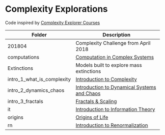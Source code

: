 # Complexity Explorations

Code inspired by [Complexity Explorer Courses](https://www.complexityexplorer.org/courses)

| Folder|Description|
|---------------------------|---------------------------------------------------------------------------|
|201804|Complexity Challenge from April 2018|
|computations|[Computation in Complex Systems](https://www.complexityexplorer.org/courses/99-computation-in-complex-systems)|
|Extinctions|Models built to explore mass extinctions|
|intro_1_what_is_complexity|[Introduction to Complexity](https://www.complexityexplorer.org/courses/97-introduction-to-complexity)|
|intro_2_dynamics_chaos|[Introduction to Dynamical Systems and Chaos](https://www.complexityexplorer.org/courses/98-introduction-to-dynamical-systems-and-chaos)|
|intro_3_fractals|[Fractals & Scaling](https://www.complexityexplorer.org/courses/93-fractals-and-scaling-winter-2019)|
|it|[Introduction to Information Theory](https://www.complexityexplorer.org/courses/55-introduction-to-information-theory)|
|origins|[Origins of Life](https://www.complexityexplorer.org/courses/95-origins-of-life)|
|rn|[Introduction to Renormalization](https://www.complexityexplorer.org/courses/67-introduction-to-renormalization)|





